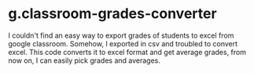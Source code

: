 # g.classroom-grades-converter
I couldn't find an easy way to export grades of students to excel from google classroom. 
Somehow, I exported in csv and troubled to convert excel. 
This code converts it to excel format and get average grades, from now on, I can easily pick grades and averages.
